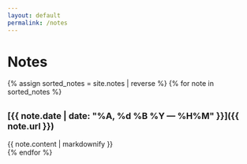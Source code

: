 ```yaml
---
layout: default
permalink: /notes
---
```


# Notes

{% assign sorted_notes = site.notes | reverse %}
{% for note in sorted_notes %}
## <small>[{{ note.date | date: "%A, %d %B %Y — %H%M" }}]({{ note.url }})</small>
{{ note.content | markdownify }}<br>
{% endfor %}
